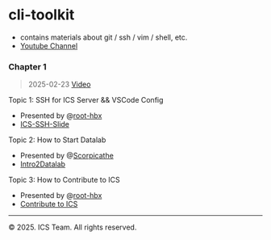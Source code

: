 # cli-toolkit

- contains materials about git / ssh / vim / shell, etc.
- [Youtube Channel](https://www.youtube.com/@root-hbx)


### Chapter 1

> 2025-02-23 [Video](https://youtu.be/UxUQqD9Jjbo?si=_DR54zANn95a7Gn2)

Topic 1: SSH for ICS Server && VSCode Config

- Presented by @[root-hbx](https://github.com/root-hbx)
- [ICS-SSH-Slide](./ICS-SSH-Slide.pdf)

Topic 2: How to Start Datalab

- Presented by @[Scorpicathe](https://github.com/Scorpicathe)
- [Intro2Datalab](./Intro2Datalab.pdf)

Topic 3: How to Contribute to ICS

- Presented by @[root-hbx](https://github.com/root-hbx)
- [Contribute to ICS](./Contribute2ICS.pdf)

---

© 2025. ICS Team. All rights reserved.
